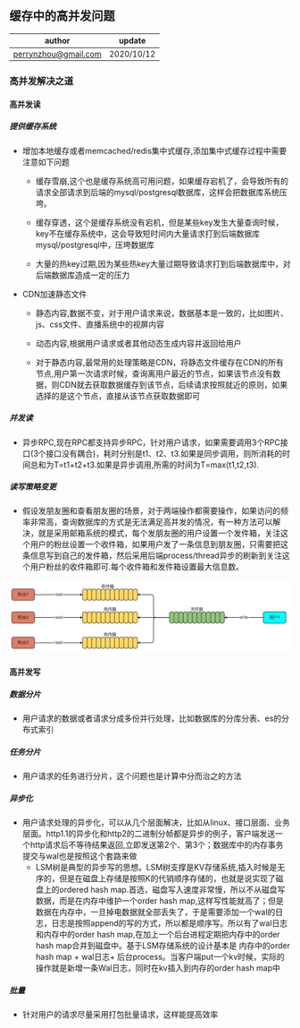 ## 缓存中的高并发问题

| author | update |
| ------ | ------ |
| perrynzhou@gmail.com | 2020/10/12 |

### 高并发解决之道

#### 高并发读

##### 提供缓存系统
- 增加本地缓存或者memcached/redis集中式缓存,添加集中式缓存过程中需要注意如下问题

  - 缓存雪崩,这个也是缓存系统高可用问题，如果缓存宕机了，会导致所有的请求全部请求到后端的mysql/postgresql数据库，这样会把数据库系统压垮。

  - 缓存穿透，这个是缓存系统没有宕机，但是某些key发生大量查询时候，key不在缓存系统中，这会导致短时间内大量请求打到后端数据库mysql/postgresql中，压垮数据库

  - 大量的热key过期,因为某些热key大量过期导致请求打到后端数据库中，对后端数据库造成一定的压力

- CDN加速静态文件
  - 静态内容,数据不变，对于用户请求来说，数据基本是一致的，比如图片、js、css文件、直播系统中的视屏内容

  - 动态内容,根据用户请求或者其他动态生成内容并返回给用户

  - 对于静态内容,最常用的处理策略是CDN，将静态文件缓存在CDN的所有节点,用户第一次请求时候，查询离用户最近的节点，如果该节点没有数据，则CDN就去获取数据缓存到该节点，后续请求按照就近的原则，如果选择的是这个节点，直接从该节点获取数据即可 

##### 并发读
- 异步RPC,现在RPC都支持异步RPC，针对用户请求，如果需要调用3个RPC接口(3个接口没有耦合)，耗时分别是t1、t2、t3.如果是同步调用，则所消耗的时间总和为T=t1+t2+t3.如果是异步调用,所需的时间为T=max(t1,t2,t3).

##### 读写策略变更
- 假设发朋友圈和查看朋友圈的场景，对于两端操作都需要操作，如果访问的频率非常高，查询数据库的方式是无法满足高并发的情况，有一种方法可以解决，就是采用邮箱系统的模式，每个发朋友圈的用户设置一个发件箱，关注这个用户的粉丝设置一个收件箱，如果用户发了一条信息到朋友圈，只需要把这条信息写到自己的发件箱，然后采用后端process/thread异步的刷新到关注这个用户粉丝的收件箱即可.每个收件箱和发件箱设置最大信息数。
  
![write-havi-read](../images/write-havi-read.jpg)

#### 高并发写

##### 数据分片
- 用户请求的数据或者请求分成多份并行处理，比如数据库的分库分表、es的分布式索引
##### 任务分片
- 用户请求的任务进行分片，这个问题也是计算中分而治之的方法
##### 异步化
- 用户请求处理的异步化，可以从几个层面解决，比如从linux、接口层面、业务层面。http1.1的异步化和http2的二进制分帧都是异步的例子，客户端发送一个http请求后不等待结果返回,立即发送第2个、第3个；数据库中的内存事务提交与wal也是按照这个套路来做
  - LSM树是典型的异步写的思想。LSM树支撑是KV存储系统,插入时候是无序的，但是在磁盘上存储是按照K的代销顺序存储的，也就是说实现了磁盘上的ordered hash map.首选，磁盘写入速度非常慢，所以不从磁盘写数据，而是在内存中维护一个order hash map,这样写性能就高了；但是数据在内存中，一旦掉电数据就全部丢失了，于是需要添加一个wal的日志，日志是按照append的写的方式，所以都是顺序写。所以有了wal日志和内存中的order hash map,在加上一个后台进程定期把内存中的order hash map合并到磁盘中。基于LSM存储系统的设计基本是 内存中的order hash map + wal日志+ 后台process。当客户端put一个kv时候，实际的操作就是新增一条Wal日志，同时在kv插入到内存的order hash map中
##### 批量
- 针对用户的请求尽量采用打包批量请求，这样能提高效率
